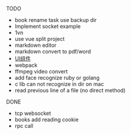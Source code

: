 

TODO
- book rename task use backup dir 
- Implement socket example
- 1vn
- use vue split project
- markdown editor
- markdown convert to pdf/word
- [UI组件](https://pandao.github.io/planeui/components/)
- webpack
- ffmpeg video convert
- add face recognize ruby or golang
- c lib can not recognize in dir on mac
- read previous line of a file (no direct method)




DONE
- tcp websocket
- books add reading cookie
- rpc call
